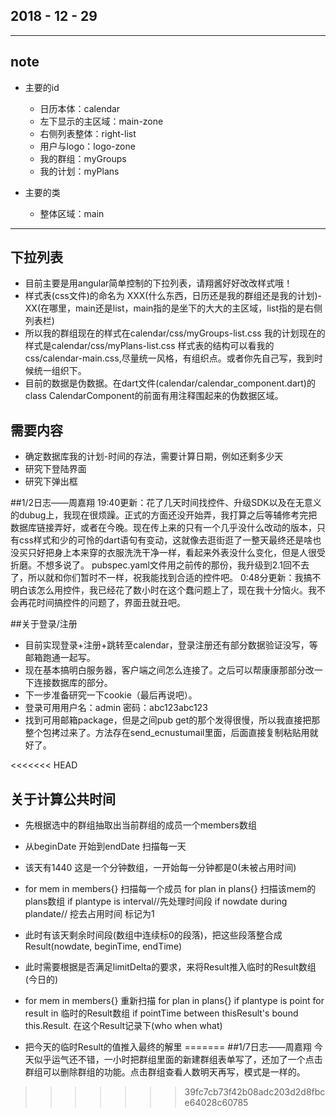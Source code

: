 ## 2018 - 12 - 29

---
## note
- 主要的id
    + 日历本体：calendar
    + 左下显示的主区域：main-zone
    + 右侧列表整体：right-list
    + 用户与logo：logo-zone
    + 我的群组：myGroups
    + 我的计划：myPlans

- 主要的类
    + 整体区域：main

---
## 下拉列表
- 目前主要是用angular简单控制的下拉列表，请翔酱好好改改样式哦！
- 样式表(css文件)的命名为 XXX(什么东西，日历还是我的群组还是我的计划)-XX(在哪里，main还是list，main指的是坐下的大大的主区域，list指的是右侧列表栏)
- 所以我的群组现在的样式在calendar/css/myGroups-list.css 我的计划现在的样式是calendar/css/myPlans-list.css 样式表的结构可以看我的css/calendar-main.css,尽量统一风格，有组织点。或者你先自己写，我到时候统一组织下。
- 目前的数据是伪数据。在dart文件(calendar/calendar_component.dart)的class CalendarComponent的前面有用注释围起来的伪数据区域。

## 需要内容
- 确定数据库我的计划-时间的存法，需要计算日期，例如还剩多少天
- 研究下登陆界面
- 研究下弹出框


##1/2日志——周嘉翔
    19:40更新：花了几天时间找控件、升级SDK以及在无意义的dubug上，我现在很烦躁。正式的方面还没开始弄，我打算之后等辅修考完把数据库链接弄好，或者在今晚。现在传上来的只有一个几乎没什么改动的版本，只有css样式和少的可怜的dart语句有变动，这就像去逛街逛了一整天最终还是啥也没买只好把身上本来穿的衣服洗洗干净一样，看起来外表没什么变化，但是人很受折磨。不想多说了。
    pubspec.yaml文件用之前传的那份，我升级到2.1回不去了，所以就和你们暂时不一样，祝我能找到合适的控件吧。
    0:48分更新：我搞不明白该怎么用控件，我已经花了数小时在这个蠢问题上了，现在我十分恼火。我不会再花时间搞控件的问题了，界面丑就丑吧。


##关于登录/注册
- 目前实现登录+注册+跳转至calendar，登录注册还有部分数据验证没写，等邮箱跑通一起写。
- 现在基本搞明白服务器，客户端之间怎么连接了。之后可以帮康康那部分改一下连接数据库的部分。
- 下一步准备研究一下cookie（最后再说吧）。
- 登录可用用户名：admin 密码：abc123abc123
- 找到可用邮箱package，但是之间pub get的那个发得很慢，所以我直接把那整个包拷过来了。方法存在send_ecnustumail里面，后面直接复制粘贴用就好了。

<<<<<<< HEAD

## 关于计算公共时间
- 先根据选中的群组抽取出当前群组的成员一个members数组
- 从beginDate 开始到endDate 扫描每一天
- 该天有1440 这是一个分钟数组，一开始每一分钟都是0(未被占用时间)
- for mem in members{} 扫描每一个成员
    for plan in plans{} 扫描该mem的plans数组
        if plantype is interval//先处理时间段
            if nowdate during plandate// 挖去占用时间 标记为1
- 此时有该天剩余时间段(数组中连续标0的段落)，把这些段落整合成Result(nowdate, beginTime, endTime)
- 此时需要根据是否满足limitDelta的要求，来将Result推入临时的Result数组(今日的)
- for mem in members{} 重新扫描
    for plan in plans{} 
        if plantype is point
            for result in 临时的Result数组
                if pointTime between thisResult's bound
                    this.Result. 在这个Result记录下(who when what)
                    
- 把今天的临时Result的值推入最终的解里
=======
##1/7日志——周嘉翔
    今天似乎运气还不错，一小时把群组里面的新建群组表单写了，还加了一个点击群组可以删除群组的功能。点击群组查看人数明天再写，模式是一样的。
>>>>>>> 39fc7cb73f42b08adc203d2d8fbce64028c60785
